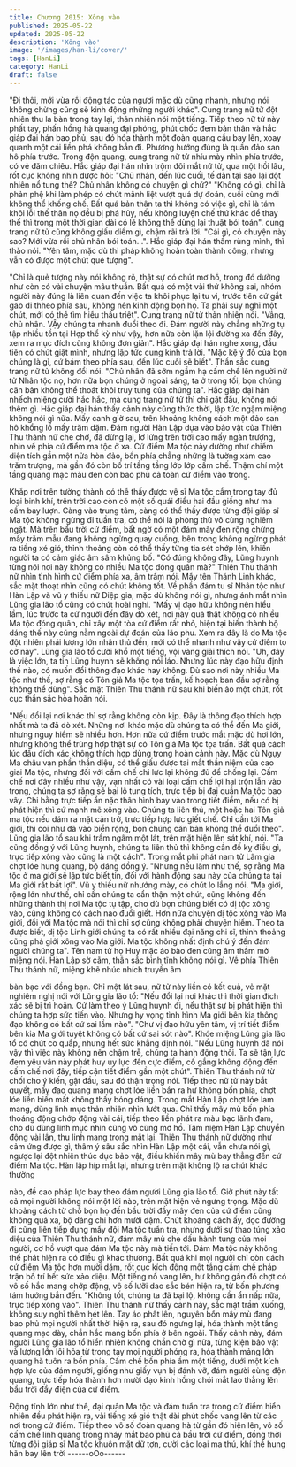 ```yaml
---
title: Chương 2015: Xông vào
published: 2025-05-22
updated: 2025-05-22
description: 'Xông vào'
image: '/images/han-li/cover/'
tags: [HanLi]
category: HanLi
draft: false
---
```


"Đi thôi, mới vừa rồi động tác của ngươi mặc dù cũng nhanh,
nhưng nói không chừng cũng sẽ kinh động những người khác".
Cung trang nữ tử đột nhiên thu la bàn trong tay lại, thản nhiên nói
một tiếng.
Tiếp theo nữ tử này phất tay, phấn hồng hà quang đại phóng,
phút chốc đem bản thân và hắc giáp đại hán bao phủ, sau đó hóa
thành một đoàn quang cầu bay lên, xoay quanh một cái liền phá
không bắn đi.
Phương hướng đúng là quần đảo san hô phía trước.
Trong độn quang, cung trang nữ tử nhíu mày nhìn phía trước, có
vẻ đăm chiêu.
Hắc giáp đại hán nhìn trộm đôi mắt nữ tử, qua một hồi lâu, rốt cục
không nhịn được hỏi: "Chủ nhân, đến lúc cuối, tế đàn tại sao lại
đột nhiên nổ tung thế? Chủ nhân không có chuyện gì chứ?"
"Không có gì, chỉ là phản phệ khi làm phép có chút mãnh liệt vượt
quá dự đoán, cuối cùng mới không thể khống chế. Bất quá bản
thân ta thì không có việc gì, chỉ là tám khôi lỗi thế thân nọ đều bị
phá hủy, nếu không luyện chế thứ khác để thay thế thì trong một
thời gian dài có lẽ không thể dùng lại thuật bói toán".
cung trang nữ tử cũng không giấu diếm gì, chậm rãi trả lời.
"Cái gì, có chuyện này sao? Mới vừa rồi chủ nhân bói toán...".
Hắc giáp đại hán thầm rùng mình, thì thào nói.
"Yên tâm, mặc dù thi pháp không hoàn toàn thành công, nhưng
vẫn có được một chút quẻ tượng".

"Chỉ là quẻ tượng này nói không rõ, thật sự có chút mơ hồ, trong
đó dường như còn có vài chuyện mâu thuẫn. Bất quá có một vài
thứ không sai, nhóm người này đúng là liên quan đến việc ta khôi
phục lại tu vi, trước tiên cứ gắt gao đi thheo phía sau, không nên
kinh động bọn họ. Ta phải suy nghĩ một chút, mới có thể tìm hiểu
thấu triệt". Cung trang nữ tử thản nhiên nói.
"Vâng, chủ nhân. VẬy chúng ta nhanh đuổi theo đi. Đám người
này chẳng những tụ tập nhiều tồn tại Hợp thể kỳ như vậy, hơn
nữa còn lặn lội đường xa đến đây, xem ra mục đích cũng không
đơn giản".
Hắc giáp đại hán nghe xong, đầu tiên có chút giật mình, nhưng
lập tức cung kính trả lời.
"Mặc kệ ý đồ của bọn chúng là gì, cứ bám theo phía sau, đến lúc
cuối sẽ biết". Thần sắc cung trang nữ tử không đổi nói.
"Chủ nhân đã sớm ngầm hạ cấm chế lên người nữ tử Nhân tộc
nọ, hơn nữa bọn chúng ở ngoài sáng, ta ở trong tối, bọn chúng
căn bản không thể thoát khỏi truy tung của chúng ta". Hắc giáp
đại hán nhếch miệng cười hắc hắc, mà cung trang nữ tử thì chỉ
gật đầu, không nói thêm gì.
Hắc giáp đại hán thấy cảnh này cũng thức thời, lập tức ngậm
miệng không nói gì nữa.
Mấy canh giờ sau, trên khoảng không cách một đảo san hô khổng
lồ mấy trăm dặm.
Đám người Hàn Lập dựa vào bảo vật của Thiên Thu thánh nữ
che chở, đã dừng lại, lơ lửng trên trời cao mấy ngàn trượng, nhìn
về phía cứ điểm ma tộc ở xa.
Cứ điểm Ma tộc này dường như chiếm diện tích gần một nửa hòn
đảo, bốn phía chẳng những là tường xám cao trăm trượng, mà
gần đó còn bố trí tầng tầng lớp lớp cấm chế.
Thậm chí một tầng quang mạc màu đen còn bao phủ cả toàn cứ
điểm vào trong.

Khắp nơi trên tường thành có thể thấy được vệ sĩ Ma tộc cầm
trong tay đủ loại binh khí, trên trời cao còn có một số quái điểu hai
đầu giống như ma cầm bay lượn.
Càng vào trung tâm, càng có thể thấy được từng đội giáp sĩ Ma
tộc không ngừng đi tuần tra, có thể nói là phòng thủ vô cùng
nghiêm ngặt.
Mà trên bầu trời cứ điểm, bất ngờ có một đám mây đen rộng
chừng mấy trăm mẫu đang không ngừng quay cuồng, bên trong
không ngừng phát ra tiếng xé gió, thỉnh thoảng còn có thể thấy
từng tia sét chớp lên, khiến người ta có cảm giác âm sâm khủng
bố.
"Có đúng không đây, Lũng huynh từng nói nơi này không có nhiều
Ma tộc đóng quân mà?" Thiên Thu thánh nữ nhìn tình hình cứ
điểm phía xa, âm trầm nói.
Mấy tên Thánh Linh khác, sắc mặt thoạt nhìn cũng có chút không
tốt.
Về phần đám tu sĩ Nhân tộc như Hàn Lập và vũ y thiếu nữ Diệp
gia, mặc dù không nói gì, nhưng ánh mắt nhìn Lũng gia lão tổ
cũng có chút hoài nghi.
"Mấy vị đạo hữu không nên hiểu lầm, lúc trước ta cử người đến
đây dò xét, nơi này quả thật không có nhiều Ma tộc đóng quân,
chỉ xây một tòa cứ điểm rất nhỏ, hiện tại biến thành bộ dáng thế
này cũng nằm ngoài dự đoán của lão phu. Xem ra đây là do Ma
tộc đột nhiên phái lượng lớn nhân thủ đến, mới có thể nhanh như
vậy cứ điểm to cỡ này". Lũng gia lão tổ cười khổ một tiếng, vội
vàng giải thích nói.
"Uh, đây là việc lớn, ta tin Lũng huynh sẽ không nói láo. Nhưng
lúc này đạo hữu định thế nào, có muốn đổi thông đạo khác hay
không. Dù sao nơi này nhiều Ma tộc như thế, sợ rằng có Tôn giả
Ma tộc tọa trấn, kế hoạch ban đầu sợ rằng không thể dùng". Sắc
mặt Thiên Thu thánh nữ sau khi biến ảo một chút, rốt cục thần
sắc hòa hoãn nói.

"Nếu đổi lại nơi khác thì sợ rằng không còn kịp. Đây là thông đạo
thích hợp nhất mà ta đã dò xét. Những nơi khác mặc dù chúng ta
có thể đến Ma giới, nhưng nguy hiểm sẽ nhiều hơn. Hơn nữa cứ
điểm trước mắt mặc dù hơi lớn, nhưng không thể trùng hợp thật
sự có Tôn giả Ma tộc tọa trấn. Bất quá cách lúc đầu đích xác
không thích hợp dùng trong hoàn cảnh này. Mặc dù Ngụy Ma
châu vạn phần thần diệu, có thể giấu được tai mắt thần niệm của
cao giai Ma tộc, nhưng đối với cấm chế chi lực lại không đủ để
chống lại. Cấm chế nơi đây nhiều như vậy, vạn nhất có vài loại
cấm chế lợi hại trộn lẫn vào trong, chúng ta sợ rằng sẽ bại lộ tung
tích, trực tiếp bị đại quân Ma tộc bao vây. Chi bằng trực tiếp ẩn
nặc thân hình bay vào trong tiết điểm, nếu có bị phát hiện thì cứ
mạnh mẽ xông vào. Chúng ta liên thủ, một hoặc hai Tôn giả ma
tộc nếu dám ra mặt cản trở, trực tiếp hợp lực giết chế. Chỉ cần tới
Ma giới, thì coi như đã vào biển rộng, bọn chúng căn bản không
thể đuổi theo". Lũng gia lão tổ sau khi trầm ngâm một lát, trên mặt
hiện lên sát khí, nói.
"Ta cũng đồng ý với Lũng huynh, chúng ta liên thủ thì không cần
đố kỵ điều gì, trực tiếp xông vào cũng là một cách". Trong mắt phi
phát nam tử Lâm gia chợt lóe hung quang, bộ dáng đồng ý.
"Nhưng nếu làm như thế, sợ rằng Ma tộc ở ma giới sẽ lập tức biết
tin, đối với hành động sau này của chúng ta tại Ma giới rất bất lợi".
Vũ y thiếu nữ nhướng mày, có chút lo lắng nói.
"Ma giới, rộng lớn như thế, chỉ cần chúng ta cẩn thận một chút,
cũng không đến những thành thị nơi Ma tộc tụ tập, cho dù bọn
chúng biết có dị tộc xông vào, cũng không có cách nào đuổi giết.
Hơn nữa chuyện dị tộc xông vào Ma giới, đối với Ma tộc mà nói
thì chỉ sợ cũng không phải chuyện hiếm. Theo ta được biết, dị tộc
Linh giới chúng ta có rất nhiều đại năng chi sĩ, thỉnh thoảng cũng
phá giới xông vào Ma giới. Ma tộc không nhất định chú ý đến đám
người chúng ta". Tên nam tử họ Huy mặc áo bào đen cũng âm
thầm mở miệng nói.
Hàn Lập sờ cằm, thần sắc bình tĩnh không nói gì.
Về phía Thiên Thu thánh nữ, miệng khẽ nhúc nhích truyền âm

bàn bạc với đồng bạn.
Chỉ một lát sau, nữ tử này liền có kết quả, vẻ mặt nghiêm nghị nói
với Lũng gia lão tổ: "Nếu đổi lại nơi khác thì thời gian đích xác sẽ
bị trì hoãn. Cứ làm theo ý Lũng huynh đi, nếu thật sự bị phát hiện
thì chúng ta hợp sức tiến vào. Nhưng hy vọng tình hình Ma giới
bên kia thông đạo không có bất cứ sai lầm nào".
"Chư vị đạo hữu yên tâm, vị trí tiết điểm bên kia Ma giới tuyệt
không có bất cứ sai sót nào".
Khóe miệng Lũng gia lão tổ có chút co quắp, nhưng hết sức
khẳng định nói.
"Nếu Lũng huynh đã nói vậy thì việc này không nên chậm trễ,
chúng ta hành động thôi. Ta sẽ tận lực đem yêu vân này phát huy
uy lực đến cực điểm, cố gắng không động đến cấm chế nơi đây,
tiếp cận tiết điểm gần một chút". Thiên Thu thánh nữ từ chối cho ý
kiến, gật đầu, sau đó thận trọng nói.
Tiếp theo nữ tử này bắt quyết, mấy đạo quang mang chợt lóe liền
bắn ra hư không bốn phía, chợt lóe liền biến mất không thấy bóng
dáng.
Trong mắt Hàn Lập chợt lóe lam mang, dùng linh mục thản nhiên
nhìn lướt qua.
Chỉ thấy mây mù bốn phía thoáng động chớp động vài cái, tiếp
theo liền phát ra màu bạc lãnh đạm, cho dù dùng linh mục nhìn
cũng vô cùng mơ hồ.
Tâm niệm Hàn Lập chuyển động vài lần, thu linh mang trong mắt
lại.
Thiên Thu thánh nữ dường như cảm ứng được gì, thâm ý sâu
sắc nhìn Hàn Lập một cái, vẫn chưa nói gì, ngược lại đột nhiên
thúc dục bảo vật, điều khiển mây mù bay thẳng đến cứ điểm Ma
tộc.
Hàn lập híp mắt lại, nhưng trên mặt không lộ ra chút khác thường

nào, đề cao pháp lực bay theo đám người Lũng gia lão tổ.
Giờ phút này tất cả mọi người không nói một lời nào, trên mặt
hiện vẻ ngưng trọng.
Mặc dù khoảng cách từ chỗ bọn họ đến bầu trời đầy mây đen của
cứ điểm cũng không quá xa, bộ dáng chỉ hơn mười dặm.
Chút khoảng cách ấy, dọc đường đi cũng liên tiếp đụng mấy đội
Ma tộc tuần tra, nhưng dưới sự thao túng xảo diệu của Thiên Thu
thánh nữ, đám mây mù che dấu hành tung của mọi người, cơ hồ
vượt qua đám Ma tộc này mà tiến tới.
Đám Ma tộc này không thể phát hiện ra có điều gì khác thường.
Bất quá khi mọi người chỉ còn cách cứ điểm Ma tộc hơn mười
dặm, rốt cục kích động một tầng cấm chế pháp trận bố trí hết sức
xảo diệu.
Một tiếng nổ vang lên, hư không gần đó chợt có vô số hắc mang
chớp động, vô số lưỡi dao sắc bén hiện ra, từ bốn phương tám
hướng bắn đến.
"Không tốt, chúng ta đã bại lộ, không cần ẩn nấp nữa, trực tiếp
xông vào". Thiên Thu thánh nữ thấy cảnh này, sắc mặt trầm
xuống, không suy nghĩ thêm hét lên.
Tay áo phất lên, nguyên bổn mây mù đang bao phủ mọi người
nhất thời hiện ra, sau đó ngưng lại, hóa thành một tầng quang
mạc dày, chắn hắc mang bốn phía ở bên ngoài.
Thấy cảnh này, đám người Lũng gia lão tổ hiển nhiên không chần
chờ gì nữa, từng kiện bảo vật và lượng lớn lôi hỏa từ trong tay
mọi người phóng ra, hóa thành mảng lớn quang hà tuôn ra bốn
phía.
Cấm chế bốn phía ầm một tiếng, dưới một kích hợp lực của đám
người, giống như giấy vụn bị đánh vỡ, đám người cùng độn
quang, trực tiếp hóa thành hơn mười đạo kinh hồng chói mắt lao
thẳng lên bầu trời đầy điện của cứ điểm.

Động tĩnh lớn như thế, đại quân Ma tộc và đám tuần tra trong cứ
điểm hiển nhiên đều phát hiện ra, vài tiếng xé gió thật dài phút
chốc vang lên từ các nơi trong cứ điểm.
Tiếp theo vô số đoàn quang hà từ gần đó hiện lên, vô số cấm chế
linh quang trong nháy mắt bao phủ cả bầu trời cứ điểm, đồng thời
từng đội giáp sĩ Ma tộc khuôn mặt dữ tợn, cười các loại ma thú,
khí thế hung hãn bay lên trời
------oOo------
